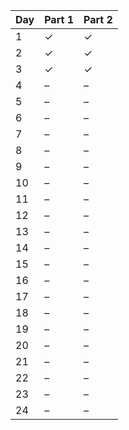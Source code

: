 | Day | Part 1 | Part 2 |
| --- | --- | --- |
|  1  | &check; | &check; |
|  2  | &check; | &check; |
|  3  | &check; | &check; |
|  4  | &ndash; | &ndash; |
|  5  | &ndash; | &ndash; |
|  6  | &ndash; | &ndash; |
|  7  | &ndash; | &ndash; |
|  8  | &ndash; | &ndash; |
|  9  | &ndash; | &ndash; |
|  10  | &ndash; | &ndash; |
|  11  | &ndash; | &ndash; |
|  12  | &ndash; | &ndash; |
|  13  | &ndash; | &ndash; |
|  14  | &ndash; | &ndash; |
|  15  | &ndash; | &ndash; |
|  16  | &ndash; | &ndash; |
|  17  | &ndash; | &ndash; |
|  18  | &ndash; | &ndash; |
|  19  | &ndash; | &ndash; |
|  20  | &ndash; | &ndash; |
|  21  | &ndash; | &ndash; |
|  22  | &ndash; | &ndash; |
|  23  | &ndash; | &ndash; |
|  24  | &ndash; | &ndash; |

